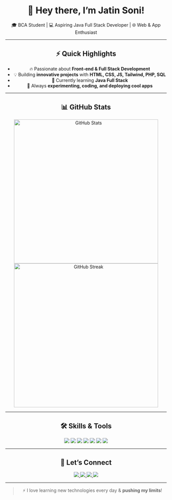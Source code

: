 <div align="center">
  
# 👋 Hey there, I’m **Jatin Soni**!  

🎓 BCA Student | 💻 Aspiring Java Full Stack Developer | 🌐 Web & App Enthusiast

---

## ⚡ Quick Highlights

- 🔥 Passionate about **Front-end & Full Stack Development**  
- 💡 Building **innovative projects** with **HTML, CSS, JS, Tailwind, PHP, SQL**  
- 🌱 Currently learning **Java Full Stack**  
- 🚀 Always **experimenting, coding, and deploying cool apps**  

---

## 📊 GitHub Stats  

<p align="center">
  <img src="https://github-readme-stats.vercel.app/api?username=jatinsoni08&show_icons=true&theme=radical" alt="GitHub Stats" width="450"/>
  <img src="https://github-readme-streak-stats.herokuapp.com/?user=jatinsoni08&theme=radical" alt="GitHub Streak" width="450"/>
</p>

---

## 🛠️ Skills & Tools

<p align="center">
  <img src="https://img.shields.io/badge/HTML5-E34F26?style=for-the-badge&logo=html5&logoColor=white" />
  <img src="https://img.shields.io/badge/CSS3-1572B6?style=for-the-badge&logo=css3" />
  <img src="https://img.shields.io/badge/JavaScript-F7DF1E?style=for-the-badge&logo=javascript&logoColor=black" />
  <img src="https://img.shields.io/badge/TailwindCSS-38B2AC?style=for-the-badge&logo=tailwind-css&logoColor=white" />
  <img src="https://img.shields.io/badge/PHP-777BB4?style=for-the-badge&logo=php&logoColor=white" />
  <img src="https://img.shields.io/badge/SQL-4479A1?style=for-the-badge&logo=mysql&logoColor=white" />
  <img src="https://img.shields.io/badge/WordPress-21759B?style=for-the-badge&logo=wordpress&logoColor=white" />
</p>

---

## 📌 Let’s Connect

<p align="center">
  <a href="https://www.linkedin.com/in/jatinsoni08" target="_blank">
    <img src="https://img.shields.io/badge/LinkedIn-0A66C2?style=for-the-badge&logo=linkedin&logoColor=white"/>
  </a>
  <a href="https://x.com/jatinsoni_08" target="_blank">
    <img src="https://img.shields.io/badge/Twitter-1DA1F2?style=for-the-badge&logo=twitter&logoColor=white"/>
  </a>
  <a href="mailto:jatinsoni8991@gmail.com" target="_blank">
    <img src="https://img.shields.io/badge/Gmail-D14836?style=for-the-badge&logo=gmail&logoColor=white"/>
  </a>
  <a href="https://jatinsoni08.github.io/Personal-Portfolio" target="_blank">
    <img src="https://img.shields.io/badge/Portfolio-101010?style=for-the-badge&logo=google-chrome&logoColor=white"/>
  </a>
</p>

---

> ⚡ I love learning new technologies every day & **pushing my limits**!  

